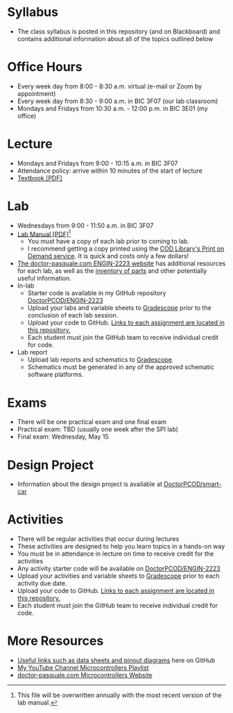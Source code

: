 # Syllabus

- The class syllabus is posted in this repository (and on Blackboard) and contains additional information about all of the topics outlined below

# Office Hours

- Every week day from 8:00 - 8:30 a.m. virtual (e-mail or Zoom by appointment)
- Every week day from 8:30 - 9:00 a.m. in BIC 3F07 (our lab classroom)
- Mondays and Fridays from 10:30 a.m. - 12:00 p.m. in BIC 3E01 (my office)

# Lecture

- Mondays and Fridays from 9:00 - 10:15 a.m. in BIC 3F07
- Attendance policy: arrive within 10 minutes of the start of lecture
- [Textbook [PDF]](https://doctor-pasquale.com/wp-content/uploads/2021/02/The-Yellow-Book.pdf)

# Lab

- Wednesdays from 9:00 - 11:50 a.m. in BIC 3F07
- [Lab Manual [PDF]](https://doctor-pasquale.com/wp-content/uploads/2023/05/ENGIN-2223-Lab-Manual.pdf)[^1]
  - You must have a copy of each lab prior to coming to lab.
  - I recommend getting a copy printed using the [COD Library's Print on Demand service](https://library.cod.edu/pod). It is quick and costs only a few dollars!
- [The doctor-pasquale.com ENGIN-2223 website](https://doctor-pasquale.com/engin-2223/) has additional resources for each lab, as well as the [inventory of parts](https://doctor-pasquale.com/inventory/) and other potentially useful information.
- In-lab
  - Starter code is available in my GitHub repository [DoctorPCOD/ENGIN-2223](../ENGIN-2223)
  - Upload your labs and variable sheets to [Gradescope](https://www.gradescope.com) prior to the conclusion of each lab session.
  - Upload your code to GitHub. [Links to each assignment are located in this repository.](github-submission-links.md)
  - Each student must join the GitHub team to receive individual credit for code.
- Lab report
  - Upload lab reports and schematics to [Gradescope](https://www.gradescope.com).
  - Schematics must be generated in any of the approved schematic software platforms.

[^1]: This file will be overwritten annually with the most recent version of the lab manual.

# Exams

- There will be one practical exam and one final exam
- Practical exam: TBD (usually one week after the SPI lab)
- Final exam: Wednesday, May 15

# Design Project

- Information about the design project is available at [DoctorPCOD/smart-car](../smart-car)

# Activities

- There will be regular activities that occur during lectures
- These activities are designed to help you learn topics in a hands-on way
- You must be in attendance in lecture on time to receive credit for the activities
- Any activity starter code will be available on [DoctorPCOD/ENGIN-2223](../ENGIN-2223)
- Upload your activities and variable sheets to [Gradescope](https://www.gradescope.com) prior to each activity due date.
- Upload your code to GitHub. [Links to each assignment are located in this repository.](github-submission-links.md)
- Each student must join the GitHub team to receive individual credit for code.

# More Resources

- [Useful links such as data sheets and pinout diagrams](../resources.md) here on GitHub
- [My YouTube Channel Microcontrollers Playlist](https://www.youtube.com/playlist?list=PLo9WFV9pBhDtbcmTBeia_KIwWqLGu44GF)
- [doctor-pasquale.com Microcontrollers Website](https://doctor-pasquale.com/engin-2223/)
